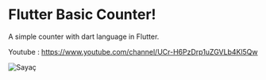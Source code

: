 # Flutter Basic Counter!

A simple counter with dart language in Flutter.

Youtube : https://www.youtube.com/channel/UCr-H6PzDrp1uZGVLb4Kl5Qw

![Sayaç](https://github.com/metinardakantarci/flutter_basic_counter/assets/55920692/ea5b3bbb-dc02-4190-9060-de86c96e43b4)
